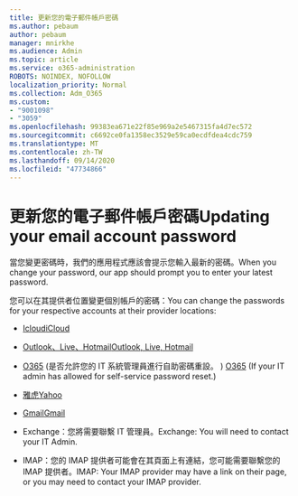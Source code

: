 ```yaml
---
title: 更新您的電子郵件帳戶密碼
ms.author: pebaum
author: pebaum
manager: mnirkhe
ms.audience: Admin
ms.topic: article
ms.service: o365-administration
ROBOTS: NOINDEX, NOFOLLOW
localization_priority: Normal
ms.collection: Adm_O365
ms.custom:
- "9001098"
- "3059"
ms.openlocfilehash: 99383ea671e22f85e969a2e5467315fa4d7ec572
ms.sourcegitcommit: c6692ce0fa1358ec3529e59ca0ecdfdea4cdc759
ms.translationtype: MT
ms.contentlocale: zh-TW
ms.lasthandoff: 09/14/2020
ms.locfileid: "47734866"
---
```

# <a name="updating-your-email-account-password"></a><span data-ttu-id="e2c0d-102">更新您的電子郵件帳戶密碼</span><span class="sxs-lookup"><span data-stu-id="e2c0d-102">Updating your email account password</span></span>

<span data-ttu-id="e2c0d-103">當您變更密碼時，我們的應用程式應該會提示您輸入最新的密碼。</span><span class="sxs-lookup"><span data-stu-id="e2c0d-103">When you change your password, our app should prompt you to enter your latest password.</span></span>

<span data-ttu-id="e2c0d-104">您可以在其提供者位置變更個別帳戶的密碼：</span><span class="sxs-lookup"><span data-stu-id="e2c0d-104">You can change the passwords for your respective accounts at their provider locations:</span></span>

- [<span data-ttu-id="e2c0d-105">Icloud</span><span class="sxs-lookup"><span data-stu-id="e2c0d-105">iCloud</span></span>](https://support.apple.com/HT201487)

- [<span data-ttu-id="e2c0d-106">Outlook、Live、Hotmail</span><span class="sxs-lookup"><span data-stu-id="e2c0d-106">Outlook, Live, Hotmail</span></span>](https://account.live.com/password/reset)

- <span data-ttu-id="e2c0d-107">[O365](https://passwordreset.microsoftonline.com) (是否允許您的 IT 系統管理員進行自助密碼重設。 ) </span><span class="sxs-lookup"><span data-stu-id="e2c0d-107">[O365](https://passwordreset.microsoftonline.com) (If your IT admin has allowed for self-service password reset.)</span></span>

- [<span data-ttu-id="e2c0d-108">雅虎</span><span class="sxs-lookup"><span data-stu-id="e2c0d-108">Yahoo</span></span>](https://login.yahoo.com/account/challenge/username?done=https%3A%2F%2Fwww.yahoo.com%2F&authMechanism=secondary&chllngnm=base&sessionIndex=QQ--)

- [<span data-ttu-id="e2c0d-109">Gmail</span><span class="sxs-lookup"><span data-stu-id="e2c0d-109">Gmail</span></span>](https://support.google.com/mail/answer/41078?co=GENIE.Platform%3DDesktop&hl=en)

- <span data-ttu-id="e2c0d-110">Exchange：您將需要聯繫 IT 管理員。</span><span class="sxs-lookup"><span data-stu-id="e2c0d-110">Exchange: You will need to contact your IT Admin.</span></span>

- <span data-ttu-id="e2c0d-111">IMAP：您的 IMAP 提供者可能會在其頁面上有連結，您可能需要聯繫您的 IMAP 提供者。</span><span class="sxs-lookup"><span data-stu-id="e2c0d-111">IMAP: Your IMAP provider may have a link on their page, or you may need to contact your IMAP provider.</span></span>